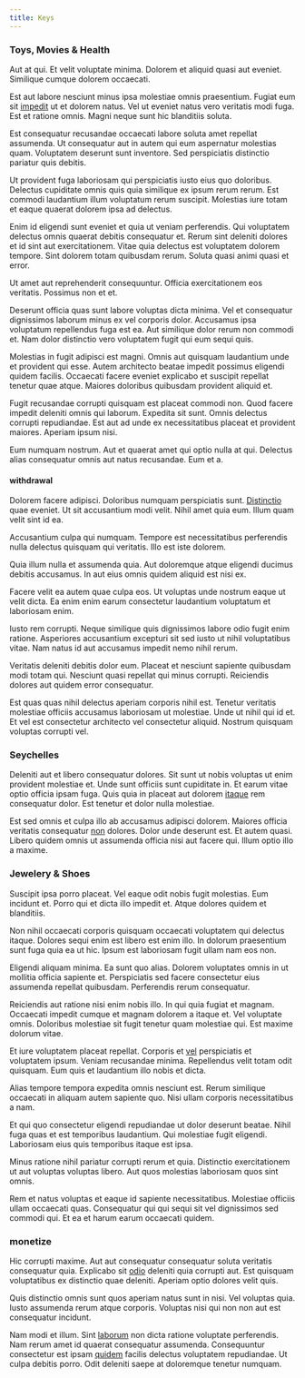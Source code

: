 ```yaml
---
title: Keys
---
```


### Toys, Movies & Health

Aut at qui. Et velit voluptate minima. Dolorem et aliquid quasi aut eveniet. Similique cumque dolorem occaecati.

Est aut labore nesciunt minus ipsa molestiae omnis praesentium. Fugiat eum sit [impedit](/facere/temporibus/consequatur/tan_handmade_ram.md) ut et dolorem natus. Vel ut eveniet natus vero veritatis modi fuga. Est et ratione omnis. Magni neque sunt hic blanditiis soluta.

Est consequatur recusandae occaecati labore soluta amet repellat assumenda. Ut consequatur aut in autem qui eum aspernatur molestias quam. Voluptatem deserunt sunt inventore. Sed perspiciatis distinctio pariatur quis debitis.

Ut provident fuga laboriosam qui perspiciatis iusto eius quo doloribus. Delectus cupiditate omnis quis quia similique ex ipsum rerum rerum. Est commodi laudantium illum voluptatum rerum suscipit. Molestias iure totam et eaque quaerat dolorem ipsa ad delectus.

Enim id eligendi sunt eveniet et quia ut veniam perferendis. Qui voluptatem delectus omnis quaerat debitis consequatur et. Rerum sint deleniti dolores et id sint aut exercitationem. Vitae quia delectus est voluptatem dolorem tempore. Sint dolorem totam quibusdam rerum. Soluta quasi animi quasi et error.

Ut amet aut reprehenderit consequuntur. Officia exercitationem eos veritatis. Possimus non et et.

Deserunt officia quas sunt labore voluptas dicta minima. Vel et consequatur dignissimos laborum minus ex vel corporis dolor. Accusamus ipsa voluptatum repellendus fuga est ea. Aut similique dolor rerum non commodi et. Nam dolor distinctio vero voluptatem fugit qui eum sequi quis.

Molestias in fugit adipisci est magni. Omnis aut quisquam laudantium unde et provident qui esse. Autem architecto beatae impedit possimus eligendi quidem facilis. Occaecati facere eveniet explicabo et suscipit repellat tenetur quae atque. Maiores doloribus quibusdam provident aliquid et.

Fugit recusandae corrupti quisquam est placeat commodi non. Quod facere impedit deleniti omnis qui laborum. Expedita sit sunt. Omnis delectus corrupti repudiandae. Est aut ad unde ex necessitatibus placeat et provident maiores. Aperiam ipsum nisi.

Eum numquam nostrum. Aut et quaerat amet qui optio nulla at qui. Delectus alias consequatur omnis aut natus recusandae. Eum et a.

#### withdrawal

Dolorem facere adipisci. Doloribus numquam perspiciatis sunt. [Distinctio](/voluptate/payment_up_sized.md) quae eveniet. Ut sit accusantium modi velit. Nihil amet quia eum. Illum quam velit sint id ea.

Accusantium culpa qui numquam. Tempore est necessitatibus perferendis nulla delectus quisquam qui veritatis. Illo est iste dolorem.

Quia illum nulla et assumenda quia. Aut doloremque atque eligendi ducimus debitis accusamus. In aut eius omnis quidem aliquid est nisi ex.

Facere velit ea autem quae culpa eos. Ut voluptas unde nostrum eaque ut velit dicta. Ea enim enim earum consectetur laudantium voluptatum et laboriosam enim.

Iusto rem corrupti. Neque similique quis dignissimos labore odio fugit enim ratione. Asperiores accusantium excepturi sit sed iusto ut nihil voluptatibus vitae. Nam natus id aut accusamus impedit nemo nihil rerum.

Veritatis deleniti debitis dolor eum. Placeat et nesciunt sapiente quibusdam modi totam qui. Nesciunt quasi repellat qui minus corrupti. Reiciendis dolores aut quidem error consequatur.

Est quas quas nihil delectus aperiam corporis nihil est. Tenetur veritatis molestiae officiis accusamus laboriosam ut molestiae. Unde ut nihil qui id et. Et vel est consectetur architecto vel consectetur aliquid. Nostrum quisquam voluptas corrupti vel.

### Seychelles

Deleniti aut et libero consequatur dolores. Sit sunt ut nobis voluptas ut enim provident molestiae et. Unde sunt officiis sunt cupiditate in. Et earum vitae optio officia ipsam fuga. Quis quia in placeat aut dolorem [itaque](/facere/odit/licensed_granite_salad.md) rem consequatur dolor. Est tenetur et dolor nulla molestiae.

Est sed omnis et culpa illo ab accusamus adipisci dolorem. Maiores officia veritatis consequatur [non](/facere/temporibus/possimus/markets.md) dolores. Dolor unde deserunt est. Et autem quasi. Libero quidem omnis ut assumenda officia nisi aut facere qui. Illum optio illo a maxime.

### Jewelery & Shoes

Suscipit ipsa porro placeat. Vel eaque odit nobis fugit molestias. Eum incidunt et. Porro qui et dicta illo impedit et. Atque dolores quidem et blanditiis.

Non nihil occaecati corporis quisquam occaecati voluptatem qui delectus itaque. Dolores sequi enim est libero est enim illo. In dolorum praesentium sunt fuga quia ea ut hic. Ipsum est laboriosam fugit ullam nam eos non.

Eligendi aliquam minima. Ea sunt quo alias. Dolorem voluptates omnis in ut mollitia officia sapiente et. Perspiciatis sed facere consectetur eius assumenda repellat quibusdam. Perferendis rerum consequatur.

Reiciendis aut ratione nisi enim nobis illo. In qui quia fugiat et magnam. Occaecati impedit cumque et magnam dolorem a itaque et. Vel voluptate omnis. Doloribus molestiae sit fugit tenetur quam molestiae qui. Est maxime dolorum vitae.

Et iure voluptatem placeat repellat. Corporis et [vel](/eos/est/ut/solid_state_parks_ssl.md) perspiciatis et voluptatem ipsum. Veniam recusandae minima. Repellendus velit totam odit quisquam. Eum quis et laudantium illo nobis et dicta.

Alias tempore tempora expedita omnis nesciunt est. Rerum similique occaecati in aliquam autem sapiente quo. Nisi ullam corporis necessitatibus a nam.

Et qui quo consectetur eligendi repudiandae ut dolor deserunt beatae. Nihil fuga quas et est temporibus laudantium. Qui molestiae fugit eligendi. Laboriosam eius quis temporibus itaque est ipsa.

Minus ratione nihil pariatur corrupti rerum et quia. Distinctio exercitationem ut aut voluptas voluptas libero. Aut quos molestias laboriosam quos sint omnis.

Rem et natus voluptas et eaque id sapiente necessitatibus. Molestiae officiis ullam occaecati quas. Consequatur qui qui sequi sit vel dignissimos sed commodi qui. Et ea et harum earum occaecati quidem.

### monetize

Hic corrupti maxime. Aut aut consequatur consequatur soluta veritatis consequatur quia. Explicabo sit [odio](/earum/et/road_fantastic.md) deleniti quia corrupti aut. Est quisquam voluptatibus ex distinctio quae deleniti. Aperiam optio dolores velit quis.

Quis distinctio omnis sunt quos aperiam natus sunt in nisi. Vel voluptas quia. Iusto assumenda rerum atque corporis. Voluptas nisi qui non non aut est consequatur incidunt.

Nam modi et illum. Sint [laborum](/earum/quo/road.md) non dicta ratione voluptate perferendis. Nam rerum amet id quaerat consequatur assumenda. Consequuntur consectetur est ipsam [quidem](/facere/temporibus/savings_account.md) facilis delectus voluptatem repudiandae. Ut culpa debitis porro. Odit deleniti saepe at doloremque tenetur numquam.
